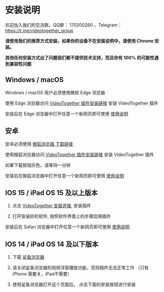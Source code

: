 # 安装说明

欢迎加入我们的交流群。QQ群： 170200260 ，Telegram：https://t.me/videotogether_group

**请使用我们的推荐方式安装，如果你的设备不在安装说明中，请使用 Chrome 安装。**

**其他任何安装方式出了问题我们都不提供技术支持，而且你有 100% 的可能性遇到兼容性问题**

## Windows / macOS

Windows / macOS 用户必须使用微软 Edge 浏览器

使用 Edge 浏览器访问 [VideoTogether 插件安装链接](https://microsoftedge.microsoft.com/addons/detail/videotogether/eilkilgemogpkebfmhkkapogkiijikli) 安装 VideoTogether 插件

安装后在 Edge 浏览器中打开任意一个新网页即可使用 [使用说明](./introduction.md)

## 安卓

安卓必须使用 [猴狐浏览器 下载链接](https://www.coolapk.com/apk/296754)

使用猴狐浏览器访问 [VideoTogether 插件安装链接](https://microsoftedge.microsoft.com/addons/detail/videotogether/eilkilgemogpkebfmhkkapogkiijikli) 安装 VideoTogether 插件

如果下载按钮灰色，请等待一分钟

安装后在猴狐浏览器中打开任意一个新网页即可使用 [使用说明](./introduction.md)


## IOS 15 / iPad OS 15 及以上版本

1. 点击 [VideoTogether 安装连接](https://apps.apple.com/app/videotogether/id6443755429), 安装插件

2. 打开安装好的软件, 按照软件界面上的步骤启用插件

安装后在 Safari 浏览器中打开任意一个新网页即可使用 [使用说明](./introduction.md)

## IOS 14 / iPad OS 14 及以下版本

1. 下载 [鲨鱼浏览器](https://apps.apple.com/app/id1271984698)

2. 请关闭鲨鱼浏览器的视频浮窗播放功能，否则插件无法正常工作 （只有 iPhone 需要关，iPad不需要）

3. 使用鲨鱼浏览器打开这个页面后， 点击下面的安装按钮进行安装

<script setup>
import ViaInstall from '../../.vitepress/components/ViaInstall.vue'
</script>

<ViaInstall />

